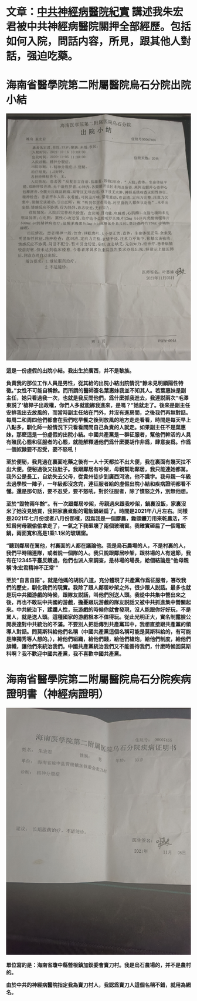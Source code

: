 
# 文章：[中共神經病醫院紀實](https://github.com/maidaoren/obj/raw/main/HainanMedicalUniversity%E2%85%A1.md) 講述我朱宏君被中共神經病醫院關押全部經歷。包括如何入院，問話内容，所見，跟其他人對話，强迫吃藥。

# 海南省醫學院第二附屬醫院烏石分院出院小結 
<img src="https://github.com/maidaoren/obj/raw/main/%E7%9C%9F%E5%AF%A6%E8%AC%9B%E8%BF%B0%E4%B8%AD%E5%85%B1%E7%A5%9E%E7%B6%93%E7%97%85%E9%86%AB%E9%99%A2%E7%84%A1%E7%B7%A3%E7%84%A1%E6%95%85%E9%97%9C%E6%8A%BC%E6%9C%B1%E5%AE%8F%E5%90%9B/%E4%B8%AD%E8%8F%AF%E4%BA%BA%E6%B0%91%E5%85%B1%E5%92%8C%E5%9C%8B%E7%A5%9E%E7%B6%93%E7%97%85%E9%86%AB%E9%99%A2%E7%B5%A6%E7%9A%84%E8%99%9B%E5%81%87%E5%87%BA%E9%99%A2%E5%B0%8F%E7%B5%90.jpg" width="999" alt="假的出院小結"/>


**這是一份虛假的出院小結。我出生於廣西，并不是黎族。**

**負責我的那位工作人員是男性，從其給的出院小結出院情況“餘未見明顯陽性特徵。”女性不可能自稱餘。而所謂的醫師簽名葉惠妹我並不知其人。若葉惠妹是副主任，她只看過我一次，也就是我反問他們，爲什麽抓我進去，我連説兩次“毛澤東説了‘槍桿子出政權，你們人多就能綁我進來，是嗎？”她就走了。後來是副主任安排我出去放風的，而當時副主任站在門外，并沒有進房間，之後我們再無對話。每周二和周四他們都會在我們吃早餐之後到放風的地方走走看看，時間是每天早上八點多，馴化師一般情況下只看看問問自己負責的人就走。如果副主任不是葉惠妹，那麽這是一份虛假的出院小結。中國共產黨是一群征服者，幫他們幹活的人具有殖民心態和征服者的心態，就能解釋通他們爲什麽要胡作非爲，肆意妄爲。作爲一個奴隸要不忍受，要不怒吼！**

**至於便秘，我見過在裏面吃藥之後有一人十天都拉不出大便，我在裏面有幾天拉不出大便。便秘過後又拉肚子。我跟鄰居有吵架，母親幫助鄰居，我只能連她都駡。我外公是長工，自幼失去父母，從貴州徒步到廣西河池，他不識字。我母親一年級去過學校一陣子，一年級都沒念完，連征服者給的虛假出院小結和疾病證明都看不懂。還是那句話，要不忍受，要不怒吼，對於征服者，除了憤怒之外，別無他想。**

**至於“毀物兩年餘”。有一次跟鄰居吵架，母親過來跟我吵架，鍋裏沒飯，家裏沒米了她沒見她買，我把家裏煮飯的電飯鍋砸扁了。時間是2021年八月左右。同樣是2021年七月份或者八月份那樣，因爲我是一個膠農，鋤頭鐮刀用來乾農活，不知爲何母親偷偷拿走了，一氣之下我砸壞了兩個玻璃窗。我確實砸扁了一個電飯鍋，兩面寬和高是1乘1.1米的玻璃窗。**

**“聽到鄰居在駡他，村裏面的人都在議論他。我是烏石農場的人，不是村裏的人，我們平時稱連隊，或者說一個隊的人。我只說跟鄰居吵架，跟林場的人有過節，我有在12345平臺反饋過，他們也派人來調查，是林場的場長，給個結論是“他母親稱‘朱宏君精神不正常’”**

**至於“自言自語”。就是他媽的胡説八道，充分體現了共產黨作爲征服者，篡改我們的歷史，馴化我們的現實。我除了跟人鄰居吵架之外，很少跟人説話。最多也就是玩中共國游戲的時候，跟隊友説話，叫他們別送人頭。我從中共集中營出來之後，再也不敢玩中共國的游戲，擔憂跟玩游戲的隊友説話又被中共抓進集中營關起來。中共統治下，蹂躪人性，玩游戲的時候你就會發現，沒人能跟你好好玩，不是駡人，就是送人頭。這種國家的游戲根本不值得玩。從此光明正大，實名制露臉公開表達對中共統治的不滿。不要別人把話傳到共產黨耳中，我想直接跟共產黨的領導人對話。問莫斯科給他們名稱（中國共產黨這個名稱可能是莫斯科給的，有可能是陳獨秀等人想的。），給他們組織，給他們錢，給他們槍炮，給他們制度，給他們旗幟，讓他們來統治我們。中國共產黨統治我們又不能善待我們，什麽時候回莫斯科啊？我不歡迎中國共產黨，我不喜歡中國共產黨。**


# 海南省醫學院第二附屬醫院烏石分院疾病證明書（神經病證明）

<img src="https://github.com/maidaoren/obj/raw/main/%E7%9C%9F%E5%AF%A6%E8%AC%9B%E8%BF%B0%E4%B8%AD%E5%85%B1%E7%A5%9E%E7%B6%93%E7%97%85%E9%86%AB%E9%99%A2%E7%84%A1%E7%B7%A3%E7%84%A1%E6%95%85%E9%97%9C%E6%8A%BC%E6%9C%B1%E5%AE%8F%E5%90%9B/%E4%B8%AD%E5%85%B1%E7%A5%9E%E7%B6%93%E7%97%85%E9%86%AB%E9%99%A2%E7%B5%A6%E7%9A%84%E8%99%9B%E5%81%87%E7%96%BE%E7%97%85%E8%AD%89%E6%98%8E%E6%9B%B8.jpg" width="999" alt="假的神經病證明"/>


**單位寫的是：海南省瓊中縣營根鎮加釵委會賣刀村。我是烏石農場的，并不是農村的。**

**由於中共的神經病醫院指定我為賣刀村人，我認爲賣刀人這個名稱不錯，就用為網名。**



